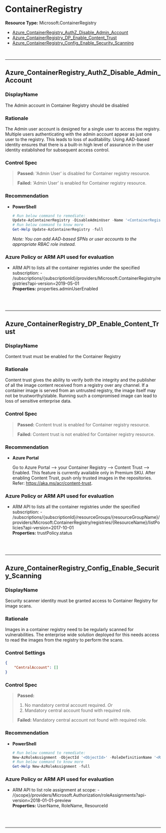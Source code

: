 # ContainerRegistry

**Resource Type:** Microsoft.ContainerRegistry 

<!-- TOC -->

- [Azure_ContainerRegistry_AuthZ_Disable_Admin_Account](#azure_containerregistry_authz_disable_admin_account)
- [Azure_ContainerRegistry_DP_Enable_Content_Trust](#azure_containerregistry_dp_enable_content_trust)
- [Azure_ContainerRegistry_Config_Enable_Security_Scanning](#azure_containerregistry_config_enable_security_scanning)

<!-- /TOC -->
<br/>

___ 

## Azure_ContainerRegistry_AuthZ_Disable_Admin_Account 

### DisplayName 
The Admin account in Container Registry should be disabled 

### Rationale 
The Admin user account is designed for a single user to access the registry. Multiple users authenticating with the admin account appear as just one user to the registry. This leads to loss of auditability. Using AAD-based identity ensures that there is a built-in high level of assurance in the user identity established for subsequent access control. 

### Control Spec 

> **Passed:** 
> 'Admin User' is disabled for Container registry resource.
> 
> **Failed:** 
> 'Admin User' is enabled for Container registry resource.
> 

### Recommendation 
<!--
- **Azure Portal** 
-->
	 
- **PowerShell**   
	 ```powershell 
	 # Run below command to remediate:
	 Update-AzContainerRegistry -DisableAdminUser -Name '<ContainerRegistryName>' -ResourceGroupName '<RGName>'
	 # Run below command to know more
	 Get-Help Update-AzContainerRegistry -full
	 ```  
	_Note: You can add AAD-based SPNs or user accounts to the appropriate RBAC role instead._

<!--
- **Enforcement Policy** 

	 [![Link to Azure Policy](https://raw.githubusercontent.com/MSFT-Chirag/AzTS-docs/main/Assets/View_Definition.jpg)](https://portal.azure.com/#blade/Microsoft_Azure_Policy/CreatePolicyDefinitionBlade/uri/<policy-raw-link>) 

	 [![Link to Azure Policy](https://raw.githubusercontent.com/MSFT-Chirag/AzTS-docs/main/Assets/Deploy_To_Azure.jpg)](https://portal.azure.com/#blade/Microsoft_Azure_Policy/CreatePolicyDefinitionBlade/uri/<policy-raw-link>) 
-->

### Azure Policy or ARM API used for evaluation 

- ARM API to lists all the container registries under the specified subscription: - /subscriptions/{subscriptionId}/providers/Microsoft.ContainerRegistry/registries?api-version=2019-05-01<br />
**Properties:** properties.adminUserEnabled
 <br />

<br />

___ 

## Azure_ContainerRegistry_DP_Enable_Content_Trust 

### DisplayName 
Content trust must be enabled for the Container Registry 

### Rationale 
Content trust gives the ability to verify both the integrity and the publisher of all the image content received from a registry over any channel. If a container image is served from an untrusted registry, the image itself may not be trustworthy/stable. Running such a compromised image can lead to loss of sensitive enterprise data. 

### Control Spec 

> **Passed:** 
> Content trust is enabled for Container registry resource.
> 
> **Failed:** 
> Content trust is not enabled for Container registry resource.
> 

### Recommendation 

- **Azure Portal** 

	 Go to Azure Portal --> your Container Registry --> Content Trust --> Enabled. This feature is currently available only in Premium SKU. After enabling Content Trust, push only trusted images in the repositories. Refer: https://aka.ms/acr/content-trust. 

<!--
- **PowerShell** 

	 ```powershell 
	 $variable = 'apple' 
	 ```  

- **Enforcement Policy** 

	 [![Link to Azure Policy](https://raw.githubusercontent.com/MSFT-Chirag/AzTS-docs/main/Assets/View_Definition.jpg)](https://portal.azure.com/#blade/Microsoft_Azure_Policy/CreatePolicyDefinitionBlade/uri/<policy-raw-link>) 

	 [![Link to Azure Policy](https://raw.githubusercontent.com/MSFT-Chirag/AzTS-docs/main/Assets/Deploy_To_Azure.jpg)](https://portal.azure.com/#blade/Microsoft_Azure_Policy/CreatePolicyDefinitionBlade/uri/<policy-raw-link>) 
-->

### Azure Policy or ARM API used for evaluation 

- ARM API to lists all the container registries under the specified subscription: - /subscriptions/{subscriptionId}/resourceGroups/{resourceGroupName}/providers/Microsoft.ContainerRegistry/registries/{ResourceName}/listPolicies?api-version=2017-10-01<br />
**Properties:** trustPolicy.status
 <br />

<br />

___ 

## Azure_ContainerRegistry_Config_Enable_Security_Scanning 

### DisplayName 
Security scanner identity must be granted access to Container Registry for image scans. 

### Rationale 
Images in a container registry need to be regularly scanned for vulnerabilities. The enterprise wide solution deployed for this needs access to read the images from the registry to perform the scans. 

### Control Settings 
```json 
{
    "CentralAccount": []
}
 ```  

### Control Spec 

> **Passed:** 
> 1. No mandatory central account required.
> _Or_
> 2. Mandatory central account found with required role.
> 
> **Failed:** 
> Mandatory central account not found with required role.
> 

### Recommendation 
<!--
- **Azure Portal** 
-->

- **PowerShell** 
  
	 ```powershell 
	 # Run below command to remediate:
	 New-AzRoleAssignment -ObjectId '<ObjectId>' -RoleDefinitionName '<RoleName>' -Scope '<Scope>'
	 # Run below command to know more
	 Get-Help New-AzRoleAssignment -full
	 ```  

<!--
- **Enforcement Policy** 

	 [![Link to Azure Policy](https://raw.githubusercontent.com/MSFT-Chirag/AzTS-docs/main/Assets/View_Definition.jpg)](https://portal.azure.com/#blade/Microsoft_Azure_Policy/CreatePolicyDefinitionBlade/uri/<policy-raw-link>) 

	 [![Link to Azure Policy](https://raw.githubusercontent.com/MSFT-Chirag/AzTS-docs/main/Assets/Deploy_To_Azure.jpg)](https://portal.azure.com/#blade/Microsoft_Azure_Policy/CreatePolicyDefinitionBlade/uri/<policy-raw-link>) 
-->

### Azure Policy or ARM API used for evaluation 

- ARM API to list role assignment at scope: - /{scope}/providers/Microsoft.Authorization/roleAssignments?api-version=2018-01-01-preview<br />
**Properties:** UserName, RoleName, ResourceId
 <br />

<br />

___ 

